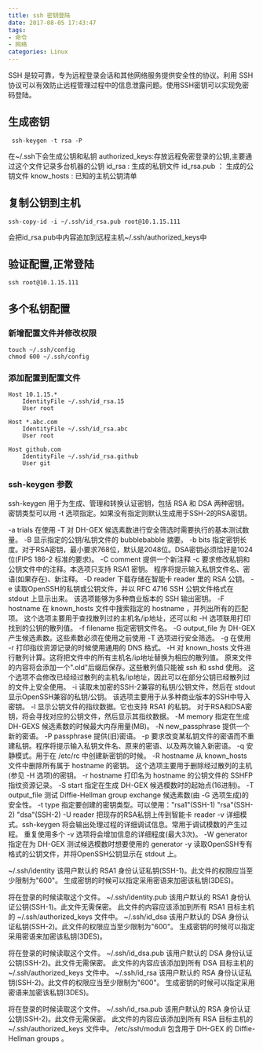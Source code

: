 ```yaml
---
title: ssh 密钥登陆
date: 2017-08-05 17:43:47
tags:
- 命令
- 网络
categories: Linux
---
```

SSH 是较可靠，专为远程登录会话和其他网络服务提供安全性的协议。利用 SSH 协议可以有效防止远程管理过程中的信息泄露问题。使用SSH密钥可以实现免密码登陆。
<!-- more -->
## 生成密钥
```
 ssh-keygen -t rsa -P
```
在~/.ssh下会生成公钥和私钥
authorized_keys:存放远程免密登录的公钥,主要通过这个文件记录多台机器的公钥
id_rsa : 生成的私钥文件
id_rsa.pub ： 生成的公钥文件
know_hosts : 已知的主机公钥清单

## 复制公钥到主机
```
ssh-copy-id -i ~/.ssh/id_rsa.pub root@10.1.15.111
```
会把id_rsa.pub中内容追加到远程主机~/.ssh/authorized_keys中


## 验证配置,正常登陆
```
ssh root@10.1.15.111
```

## 多个私钥配置
### 新增配置文件并修改权限
```
touch ~/.ssh/config
chmod 600 ~/.ssh/config
```

### 添加配置到配置文件
```
Host 10.1.15.*
    IdentityFile ~/.ssh/id_rsa.15
    User root

Host *.abc.com  
    IdentityFile ~/.ssh/id_rsa.abc
    User root  

Host github.com  
    IdentityFile ~/.ssh/id_rsa.github
    User git
```

### ssh-keygen 参数
ssh-keygen 用于为生成、管理和转换认证密钥，包括 RSA 和 DSA 两种密钥。
密钥类型可以用 -t 选项指定。如果没有指定则默认生成用于SSH-2的RSA密钥。

-a trials
        在使用 -T 对 DH-GEX 候选素数进行安全筛选时需要执行的基本测试数量。
-B      显示指定的公钥/私钥文件的 bubblebabble 摘要。
-b bits
        指定密钥长度。对于RSA密钥，最小要求768位，默认是2048位。DSA密钥必须恰好是1024位(FIPS 186-2 标准的要求)。
-C comment
        提供一个新注释
-c      要求修改私钥和公钥文件中的注释。本选项只支持 RSA1 密钥。
        程序将提示输入私钥文件名、密语(如果存在)、新注释。
-D reader
        下载存储在智能卡 reader 里的 RSA 公钥。
-e      读取OpenSSH的私钥或公钥文件，并以 RFC 4716 SSH 公钥文件格式在 stdout 上显示出来。
        该选项能够为多种商业版本的 SSH 输出密钥。
-F hostname
        在 known_hosts 文件中搜索指定的 hostname ，并列出所有的匹配项。
        这个选项主要用于查找散列过的主机名/ip地址，还可以和 -H 选项联用打印找到的公钥的散列值。
-f filename
        指定密钥文件名。
-G output_file
        为 DH-GEX 产生候选素数。这些素数必须在使用之前使用 -T 选项进行安全筛选。
-g      在使用 -r 打印指纹资源记录的时候使用通用的 DNS 格式。
-H      对 known_hosts 文件进行散列计算。这将把文件中的所有主机名/ip地址替换为相应的散列值。
        原来文件的内容将会添加一个".old"后缀后保存。这些散列值只能被 ssh 和 sshd 使用。
        这个选项不会修改已经经过散列的主机名/ip地址，因此可以在部分公钥已经散列过的文件上安全使用。
-i      读取未加密的SSH-2兼容的私钥/公钥文件，然后在 stdout 显示OpenSSH兼容的私钥/公钥。
        该选项主要用于从多种商业版本的SSH中导入密钥。
-l      显示公钥文件的指纹数据。它也支持 RSA1 的私钥。
        对于RSA和DSA密钥，将会寻找对应的公钥文件，然后显示其指纹数据。
-M memory
        指定在生成 DH-GEXS 候选素数的时候最大内存用量(MB)。
-N new_passphrase
        提供一个新的密语。
-P passphrase
        提供(旧)密语。
-p      要求改变某私钥文件的密语而不重建私钥。程序将提示输入私钥文件名、原来的密语、以及两次输入新密语。
-q      安静模式。用于在 /etc/rc 中创建新密钥的时候。
-R hostname
        从 known_hosts 文件中删除所有属于 hostname 的密钥。
        这个选项主要用于删除经过散列的主机(参见 -H 选项)的密钥。
-r hostname
        打印名为 hostname 的公钥文件的 SSHFP 指纹资源记录。
-S start
        指定在生成 DH-GEX 候选模数时的起始点(16进制)。
-T output_file
        测试 Diffie-Hellman group exchange 候选素数(由 -G 选项生成)的安全性。
-t type
        指定要创建的密钥类型。可以使用："rsa1"(SSH-1) "rsa"(SSH-2) "dsa"(SSH-2)
-U reader
        把现存的RSA私钥上传到智能卡 reader
-v      详细模式。ssh-keygen 将会输出处理过程的详细调试信息。常用于调试模数的产生过程。
        重复使用多个 -v 选项将会增加信息的详细程度(最大3次)。
-W generator
        指定在为 DH-GEX 测试候选模数时想要使用的 generator
-y      读取OpenSSH专有格式的公钥文件，并将OpenSSH公钥显示在 stdout 上。

~/.ssh/identity
        该用户默认的 RSA1 身份认证私钥(SSH-1)。此文件的权限应当至少限制为"600"。
        生成密钥的时候可以指定采用密语来加密该私钥(3DES)。

将在登录的时候读取这个文件。
~/.ssh/identity.pub
        该用户默认的 RSA1 身份认证公钥(SSH-1)。此文件无需保密。
        此文件的内容应该添加到所有 RSA1 目标主机的 ~/.ssh/authorized_keys 文件中。
~/.ssh/id_dsa
        该用户默认的 DSA 身份认证私钥(SSH-2)。此文件的权限应当至少限制为"600"。
        生成密钥的时候可以指定采用密语来加密该私钥(3DES)。

将在登录的时候读取这个文件。
~/.ssh/id_dsa.pub
        该用户默认的 DSA 身份认证公钥(SSH-2)。此文件无需保密。
        此文件的内容应该添加到所有 DSA 目标主机的 ~/.ssh/authorized_keys 文件中。
~/.ssh/id_rsa
        该用户默认的 RSA 身份认证私钥(SSH-2)。此文件的权限应当至少限制为"600"。
        生成密钥的时候可以指定采用密语来加密该私钥(3DES)。

将在登录的时候读取这个文件。
~/.ssh/id_rsa.pub
        该用户默认的 RSA 身份认证公钥(SSH-2)。此文件无需保密。
        此文件的内容应该添加到所有 RSA 目标主机的 ~/.ssh/authorized_keys 文件中。
/etc/ssh/moduli
        包含用于 DH-GEX 的 Diffie-Hellman groups 。

